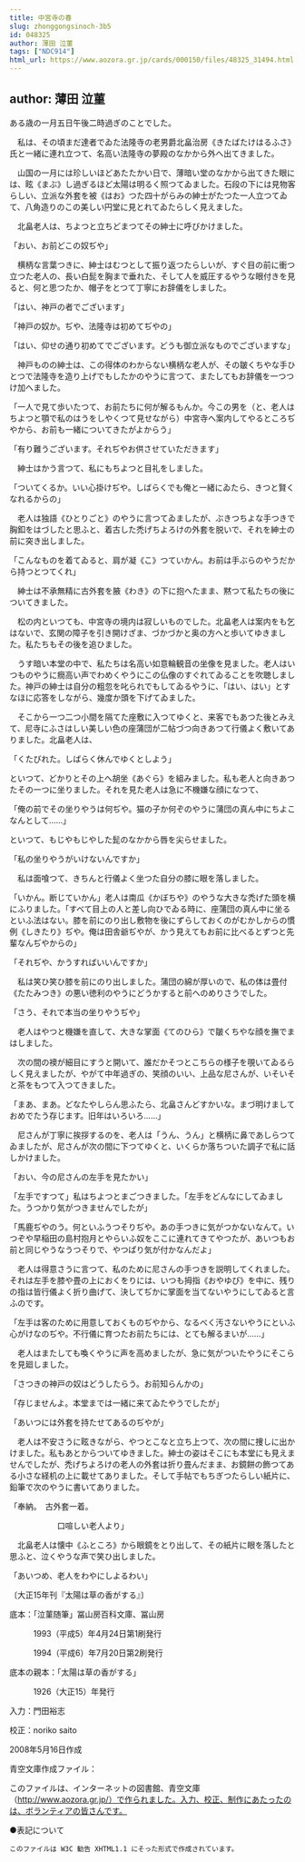 ```yaml
---
title: 中宮寺の春
slug: zhonggongsinoch-3b5
id: 048325
author: 薄田 泣菫
tags: ["NDC914"]
html_url: https://www.aozora.gr.jp/cards/000150/files/48325_31494.html
---
```


## author: 薄田 泣菫

ある歳の一月五日午後二時過ぎのことでした。

　私は、その頃まだ達者でゐた法隆寺の老男爵北畠治房《きたばたけはるふさ》氏と一緒に連れ立つて、名高い法隆寺の夢殿のなかから外へ出てきました。

　山国の一月には珍しいほどあたたかい日で、薄暗い堂のなかから出てきた眼には、眩《まぶ》し過ぎるほど太陽は明るく照つてゐました。石段の下には見物客らしい、立派な外套を被《はお》つた四十がらみの紳士がたつた一人立つてゐて、八角造りのこの美しい円堂に見とれてゐたらしく見えました。

　北畠老人は、ちよつと立ちどまつてその紳士に呼びかけました。

「おい、お前どこの奴ぢや」

　横柄な言葉つきに、紳士はむつとして振り返つたらしいが、すぐ目の前に衝つ立つた老人の、長い白髭を胸まで垂れた、そして人を威圧するやうな眼付きを見ると、何と思つたか、帽子をとつて丁寧にお辞儀をしました。

「はい、神戸の者でございます」

「神戸の奴か。ぢや、法隆寺は初めてぢやの」

「はい、仰せの通り初めてでございます。どうも御立派なものでございますな」

　神戸ものの紳士は、この得体のわからない横柄な老人が、その皺くちやな手ひとつで法隆寺を造り上げでもしたかのやうに言つて、またしてもお辞儀を一つつけ加へました。

「一人で見て歩いたつて、お前たちに何が解るもんか。今この男を（と、老人はちよつと顎で私のはうをしやくつて見せながら）中宮寺へ案内してやるところぢやから、お前も一緒についてきたがよからう」

「有り難うございます。それぢやお供させていただきます」

　紳士はかう言つて、私にもちよつと目礼をしました。

「ついてくるか。いい心掛けぢや。しばらくでも俺と一緒にゐたら、きつと賢くなれるからの」

　老人は独語《ひとりごと》のやうに言つてゐましたが、ぶきつちよな手つきで胸釦をはづしたと思ふと、着古した禿げちよろけの外套を脱いで、それを紳士の前に突き出しました。

「こんなものを着てゐると、肩が凝《こ》つていかん。お前は手ぶらのやうだから持つとつてくれ」

　紳士は不承無精に古外套を腋《わき》の下に抱へたまま、黙つて私たちの後についてきました。



　松の内といつても、中宮寺の境内は寂しいものでした。北畠老人は案内をも乞はないで、玄関の障子を引き開けざま、づかづかと奥の方へと歩いてゆきました。私たちもその後を追ひました。

　うす暗い本堂の中で、私たちは名高い如意輪観音の坐像を見ました。老人はいつものやうに癇高い声でわめくやうにこの仏像のすぐれてゐることを吹聴しました。神戸の紳士は自分の粗忽を叱られでもしてゐるやうに、「はい、はい」とすなほに応答をしながら、幾度か頭を下げてゐました。

　そこから一つ二つ小間を隔てた座敷に入つてゆくと、来客でもあつた後とみえて、尼寺にふさはしい美しい色の座蒲団が二帖づつ向きあつて行儀よく敷いてありました。北畠老人は、

「くたびれた。しばらく休んでゆくとしよう」

といつて、どかりとその上へ胡坐《あぐら》を組みました。私も老人と向きあつたその一つに坐りました。それを見た老人は急に不機嫌な顔になつて、

「俺の前でその坐りやうは何ぢや。猫の子か何ぞのやうに蒲団の真ん中にちよこなんとして……」

といつて、もじやもじやした髭のなかから唇を尖らせました。

「私の坐りやうがいけないんですか」

　私は面喰つて、きちんと行儀よく坐つた自分の膝に眼を落しました。

「いかん。断じていかん」老人は南瓜《かぼちや》のやうな大きな禿げた頭を横にふりました。「すべて目上の人と差し向ひでゐる時に、座蒲団の真ん中に坐るといふ法はない。膝を前にのり出し敷物を後にずらしておくのがむかしからの慣例《しきたり》ぢや。俺は田舎爺ぢやが、かう見えてもお前に比べるとずつと先輩なんぢやからの」

「それぢや、かうすればいいんですか」

　私は笑ひ笑ひ膝を前にのり出しました。蒲団の綿が厚いので、私の体は畳付《たたみつき》の悪い徳利のやうにどうかすると前へのめりさうでした。

「さう、それで本当の坐りやうぢや」

　老人はやつと機嫌を直して、大きな掌面《てのひら》で皺くちやな顔を撫でまはしました。

　次の間の襖が細目にすうと開いて、誰だかそつとこちらの様子を覗いてゐるらしく見えましたが、やがて中年過ぎの、笑顔のいい、上品な尼さんが、いそいそと茶をもつて入つてきました。

「まあ、まあ。どなたやしらん思ふたら、北畠さんどすかいな。まづ明けましておめでたう存じます。旧年はいろいろ……」

　尼さんが丁寧に挨拶するのを、老人は「うん、うん」と横柄に鼻であしらつてゐましたが、尼さんが次の間に下つてゆくと、いくらか落ちついた調子で私に話しかけました。

「おい、今の尼さんの左手を見たかい」

「左手ですつて」私はちよつとまごつきました。「左手をどんなにしてゐました。うつかり気がつきませんでしたが」

「馬鹿ぢやのう。何といふうつそりぢや。あの手つきに気がつかないなんて。いつぞや早稲田の島村抱月とやらいふ奴をここに連れてきてやつたが、あいつもお前と同じやうなうつそりで、やつぱり気が付かなんだよ」

　老人は得意さうに言つて、私のために尼さんの手つきを説明してくれました。それは左手を膝や畳の上におくをりには、いつも拇指《おやゆび》を中に、残りの指は皆行儀よく折り曲げて、決してぢかに掌面を当てないやうにしてゐると言ふのです。

「左手は客のために用意しておくものぢやから、なるべく汚さないやうにといふ心がけなのぢや。不行儀に育つたお前たちには、とても解るまいが……」

　老人はまたしても喚くやうに声を高めましたが、急に気がついたやうにそこらを見廻しました。

「さつきの神戸の奴はどうしたらう。お前知らんかの」

「存じませんよ。本堂までは一緒に来てゐたやうでしたが」

「あいつには外套を持たせてあるのぢやが」

　老人は不安さうに眩きながら、やつとこなと立ち上つて、次の間に捜しに出かけました。私もあとからついてゆきました。紳士の姿はそこにも本堂にも見えませんでしたが、禿げちよろけの老人の外套は折り畳んだまま、お鏡餅の飾つてある小さな経机の上に載せてありました。そして手帖でもちぎつたらしい紙片に、鉛筆で次のやうに書いてありました。


「奉納。　古外套一着。

　　　　　　口喧しい老人より」



　北畠老人は懐中《ふところ》から眼鏡をとり出して、その紙片に眼を落したと思ふと、泣くやうな声で笑ひ出しました。

「あいつめ、老人をわやにしよるわい」

〔大正15年刊『太陽は草の香がする』〕













底本：「泣菫随筆」冨山房百科文庫、冨山房


　　　1993（平成5）年4月24日第1刷発行

　　　1994（平成6）年7月20日第2刷発行

底本の親本：「太陽は草の香がする」

　　　1926（大正15）年発行

入力：門田裕志

校正：noriko saito

2008年5月16日作成

青空文庫作成ファイル：

このファイルは、インターネットの図書館、青空文庫（http://www.aozora.gr.jp/）で作られました。入力、校正、制作にあたったのは、ボランティアの皆さんです。











●表記について


	このファイルは W3C 勧告 XHTML1.1 にそった形式で作成されています。